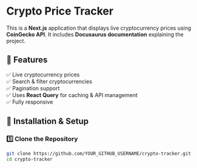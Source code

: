 # Crypto Price Tracker

This is a **Next.js** application that displays live cryptocurrency prices using **CoinGecko API**. It includes **Docusaurus documentation** explaining the project.

## 📌 Features
✅ Live cryptocurrency prices  
✅ Search & filter cryptocurrencies  
✅ Pagination support  
✅ Uses **React Query** for caching & API management  
✅ Fully responsive  



## 📌 Installation & Setup

### **1️⃣ Clone the Repository**
```sh
git clone https://github.com/YOUR_GITHUB_USERNAME/crypto-tracker.git
cd crypto-tracker

